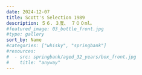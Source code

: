 ```yaml
---
date: 2024-12-07
title: Scott's Selection 1989
description: ５６．３度、 ７００ml。
#featured_image: 03_bottle_front.jpg
#type: gallery
sort_by: Name
#categories: ["whisky", "springbank"]
#resources:
#  - src: springbank/aged_32_years/box_front.jpg
#    title: "anyway"
---
```

